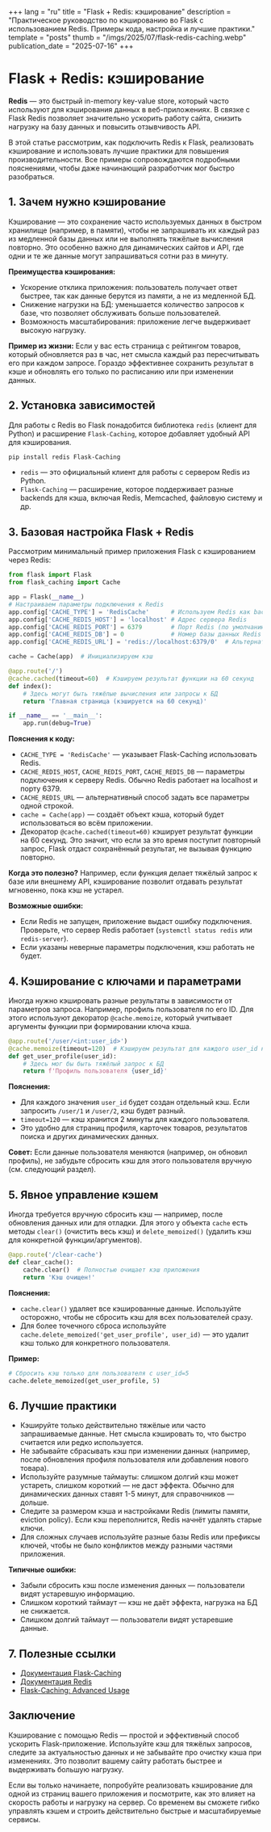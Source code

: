 +++
lang = "ru"
title = "Flask + Redis: кэширование"
description = "Практическое руководство по кэшированию во Flask с использованием Redis. Примеры кода, настройка и лучшие практики."
template = "posts"
thumb = "/imgs/2025/07/flask-redis-caching.webp"
publication_date = "2025-07-16"
+++

# Flask + Redis: кэширование

**Redis** — это быстрый in-memory key-value store, который часто используют для кэширования данных в веб-приложениях. В связке с Flask Redis позволяет значительно ускорить работу сайта, снизить нагрузку на базу данных и повысить отзывчивость API.

В этой статье рассмотрим, как подключить Redis к Flask, реализовать кэширование и использовать лучшие практики для повышения производительности. Все примеры сопровождаются подробными пояснениями, чтобы даже начинающий разработчик мог быстро разобраться.

## 1. Зачем нужно кэширование

Кэширование — это сохранение часто используемых данных в быстром хранилище (например, в памяти), чтобы не запрашивать их каждый раз из медленной базы данных или не выполнять тяжёлые вычисления повторно. Это особенно важно для динамических сайтов и API, где одни и те же данные могут запрашиваться сотни раз в минуту.

**Преимущества кэширования:**
- Ускорение отклика приложения: пользователь получает ответ быстрее, так как данные берутся из памяти, а не из медленной БД.
- Снижение нагрузки на БД: уменьшается количество запросов к базе, что позволяет обслуживать больше пользователей.
- Возможность масштабирования: приложение легче выдерживает высокую нагрузку.

**Пример из жизни:**
Если у вас есть страница с рейтингом товаров, который обновляется раз в час, нет смысла каждый раз пересчитывать его при каждом запросе. Гораздо эффективнее сохранить результат в кэше и обновлять его только по расписанию или при изменении данных.

## 2. Установка зависимостей

Для работы с Redis во Flask понадобится библиотека `redis` (клиент для Python) и расширение `Flask-Caching`, которое добавляет удобный API для кэширования.

```bash
pip install redis Flask-Caching
```

- `redis` — это официальный клиент для работы с сервером Redis из Python.
- `Flask-Caching` — расширение, которое поддерживает разные backends для кэша, включая Redis, Memcached, файловую систему и др.

## 3. Базовая настройка Flask + Redis

Рассмотрим минимальный пример приложения Flask с кэшированием через Redis:

```python
from flask import Flask
from flask_caching import Cache

app = Flask(__name__)
# Настраиваем параметры подключения к Redis
app.config['CACHE_TYPE'] = 'RedisCache'      # Используем Redis как backend
app.config['CACHE_REDIS_HOST'] = 'localhost' # Адрес сервера Redis
app.config['CACHE_REDIS_PORT'] = 6379        # Порт Redis (по умолчанию 6379)
app.config['CACHE_REDIS_DB'] = 0             # Номер базы данных Redis
app.config['CACHE_REDIS_URL'] = 'redis://localhost:6379/0'  # Альтернативный способ указать URL

cache = Cache(app)  # Инициализируем кэш

@app.route('/')
@cache.cached(timeout=60)  # Кэшируем результат функции на 60 секунд
def index():
    # Здесь могут быть тяжёлые вычисления или запросы к БД
    return 'Главная страница (кэшируется на 60 секунд)'

if __name__ == '__main__':
    app.run(debug=True)
```

**Пояснения к коду:**
- `CACHE_TYPE = 'RedisCache'` — указывает Flask-Caching использовать Redis.
- `CACHE_REDIS_HOST`, `CACHE_REDIS_PORT`, `CACHE_REDIS_DB` — параметры подключения к серверу Redis. Обычно Redis работает на localhost и порту 6379.
- `CACHE_REDIS_URL` — альтернативный способ задать все параметры одной строкой.
- `cache = Cache(app)` — создаёт объект кэша, который будет использоваться во всём приложении.
- Декоратор `@cache.cached(timeout=60)` кэширует результат функции на 60 секунд. Это значит, что если за это время поступит повторный запрос, Flask отдаст сохранённый результат, не вызывая функцию повторно.

**Когда это полезно?**
Например, если функция делает тяжёлый запрос к базе или внешнему API, кэширование позволит отдавать результат мгновенно, пока кэш не устарел.

**Возможные ошибки:**
- Если Redis не запущен, приложение выдаст ошибку подключения. Проверьте, что сервер Redis работает (`systemctl status redis` или `redis-server`).
- Если указаны неверные параметры подключения, кэш работать не будет.

## 4. Кэширование с ключами и параметрами

Иногда нужно кэшировать разные результаты в зависимости от параметров запроса. Например, профиль пользователя по его ID. Для этого используют декоратор `@cache.memoize`, который учитывает аргументы функции при формировании ключа кэша.

```python
@app.route('/user/<int:user_id>')
@cache.memoize(timeout=120)  # Кэшируем результат для каждого user_id на 2 минуты
def get_user_profile(user_id):
    # Здесь мог бы быть тяжёлый запрос к БД
    return f'Профиль пользователя {user_id}'
```

**Пояснения:**
- Для каждого значения `user_id` будет создан отдельный кэш. Если запросить `/user/1` и `/user/2`, кэш будет разный.
- `timeout=120` — кэш хранится 2 минуты для каждого пользователя.
- Это удобно для страниц профиля, карточек товаров, результатов поиска и других динамических данных.

**Совет:**
Если данные пользователя меняются (например, он обновил профиль), не забудьте сбросить кэш для этого пользователя вручную (см. следующий раздел).

## 5. Явное управление кэшем

Иногда требуется вручную сбросить кэш — например, после обновления данных или для отладки. Для этого у объекта `cache` есть методы `clear()` (очистить весь кэш) и `delete_memoized()` (удалить кэш для конкретной функции/аргументов).

```python
@app.route('/clear-cache')
def clear_cache():
    cache.clear()  # Полностью очищает кэш приложения
    return 'Кэш очищен!'
```

**Пояснения:**
- `cache.clear()` удаляет все кэшированные данные. Используйте осторожно, чтобы не сбросить кэш для всех пользователей сразу.
- Для более точечного сброса используйте `cache.delete_memoized('get_user_profile', user_id)` — это удалит кэш только для конкретного пользователя.

**Пример:**
```python
# Сбросить кэш только для пользователя с user_id=5
cache.delete_memoized(get_user_profile, 5)
```

## 6. Лучшие практики

- Кэшируйте только действительно тяжёлые или часто запрашиваемые данные. Нет смысла кэшировать то, что быстро считается или редко используется.
- Не забывайте сбрасывать кэш при изменении данных (например, после обновления профиля пользователя или добавления нового товара).
- Используйте разумные таймауты: слишком долгий кэш может устареть, слишком короткий — не даст эффекта. Обычно для динамических данных ставят 1-5 минут, для справочников — дольше.
- Следите за размером кэша и настройками Redis (лимиты памяти, eviction policy). Если кэш переполнится, Redis начнёт удалять старые ключи.
- Для сложных случаев используйте разные базы Redis или префиксы ключей, чтобы не было конфликтов между разными частями приложения.

**Типичные ошибки:**
- Забыли сбросить кэш после изменения данных — пользователи видят устаревшую информацию.
- Слишком короткий таймаут — кэш не даёт эффекта, нагрузка на БД не снижается.
- Слишком долгий таймаут — пользователи видят устаревшие данные.

## 7. Полезные ссылки

- [Документация Flask-Caching](https://flask-caching.readthedocs.io/en/latest/)
- [Документация Redis](https://redis.io/)
- [Flask-Caching: Advanced Usage](https://flask-caching.readthedocs.io/en/latest/#advanced-usage)

## Заключение

Кэширование с помощью Redis — простой и эффективный способ ускорить Flask-приложение. Используйте кэш для тяжёлых запросов, следите за актуальностью данных и не забывайте про очистку кэша при изменениях. Это позволит вашему сайту работать быстрее и выдерживать большую нагрузку.

Если вы только начинаете, попробуйте реализовать кэширование для одной из страниц вашего приложения и посмотрите, как это влияет на скорость работы и нагрузку на сервер. Со временем вы сможете гибко управлять кэшем и строить действительно быстрые и масштабируемые сервисы. 
